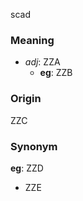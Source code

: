 scad
### Meaning
+ _adj_: ZZA
    + __eg__: ZZB

### Origin

ZZC

### Synonym

__eg__: ZZD

+ ZZE


